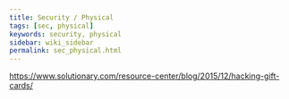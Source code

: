 ```yaml
---
title: Security / Physical
tags: [sec, physical]
keywords: security, physical
sidebar: wiki_sidebar
permalink: sec_physical.html
---
```



https://www.solutionary.com/resource-center/blog/2015/12/hacking-gift-cards/
